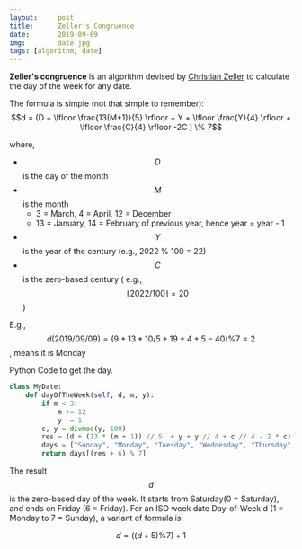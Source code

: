 ```yaml
---
layout:     post
title:      Zeller's Congruence
date:       2019-09-09
img:        date.jpg
tags: [algorithm, date]
---
```


**Zeller's congruence** is an algorithm devised by [Christian Zeller](https://en.wikipedia.org/wiki/Christian_Zeller) to calculate the day of the week for any date. 

The formula is simple (not that simple to remember):
$$d = (D + \lfloor \frac{13(M+1)}{5} \rfloor + Y + \lfloor \frac{Y}{4} \rfloor + \lfloor \frac{C}{4} \rfloor -2C ) \% 7$$ 

where, 
* $$D$$ is the day of the month 
* $$M$$ is the month
    * 3 = March,  4 = April, 12 = December
    * 13 = January, 14 = February of previous year, hence year = year - 1
* $$Y$$ is the year of the century (e.g., 2022 % 100 = 22)
* $$C$$ is the zero-based century ( e.g., $$\lfloor 2022 / 100 \rfloor  = 20$$)

E.g., $$d(2019/09/09) = (9 + 13 * 10 / 5 + 19 + 4 + 5 - 40) \% 7 = 2 $$, means it is Monday

Python Code to get the day. 
```python
class MyDate:
    def dayOfTheWeek(self, d, m, y):
        if m < 3:
            m += 12 
            y -= 1
        c, y = divmod(y, 100)
        res = (d + (13 * (m + 1)) // 5  + y + y // 4 + c // 4 - 2 * c) % 7 
        days = ["Sunday", "Monday", "Tuesday", "Wednesday", "Thursday", "Friday", "Saturday"]
        return days[(res + 6) % 7]
```

The result $$d$$ is the zero-based day of the week. It starts from Saturday(0 = Saturday), and ends on Friday (6 = Friday). For an ISO week date Day-of-Week d (1 = Monday to 7 = Sunday), a variant of formula is:

$$d = ((d + 5) \% 7) + 1 $$



